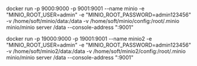 


docker run -p 9000:9000 -p 9001:9001 --name minio -e "MINIO_ROOT_USER=admin"  -e "MINIO_ROOT_PASSWORD=admin123456" -v /home/soft/minio/data:/data   -v /home/soft/minio/config:/root/.minio minio/minio server /data --console-address ":9001"

docker run -p 19000:9000 -p 19001:9001 --name minio2 -e "MINIO_ROOT_USER=admin"  -e "MINIO_ROOT_PASSWORD=admin123456" -v /home/soft/minio2/data:/data   -v /home/soft/minio2/config:/root/.minio minio/minio server /data --console-address ":9001"
